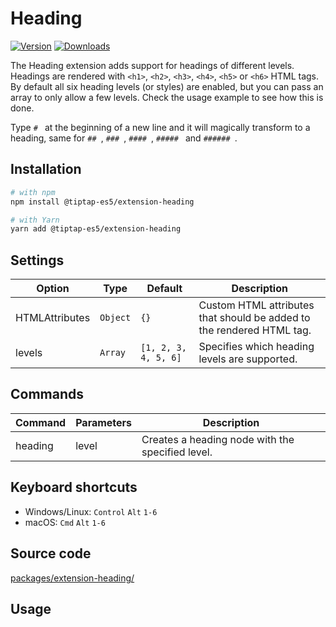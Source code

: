 # Heading

[![Version](https://img.shields.io/npm/v/@tiptap-es5/extension-heading.svg?label=version)](https://www.npmjs.com/package/@tiptap-es5/extension-heading)
[![Downloads](https://img.shields.io/npm/dm/@tiptap-es5/extension-heading.svg)](https://npmcharts.com/compare/@tiptap-es5/extension-heading?minimal=true)

The Heading extension adds support for headings of different levels. Headings are rendered with `<h1>`, `<h2>`, `<h3>`, `<h4>`, `<h5>` or `<h6>` HTML tags. By default all six heading levels (or styles) are enabled, but you can pass an array to only allow a few levels. Check the usage example to see how this is done.

Type <code>#&nbsp;</code> at the beginning of a new line and it will magically transform to a heading, same for <code>##&nbsp;</code>, <code>###&nbsp;</code>, <code>####&nbsp;</code>, <code>#####&nbsp;</code> and <code>######&nbsp;</code>.

## Installation

```bash
# with npm
npm install @tiptap-es5/extension-heading

# with Yarn
yarn add @tiptap-es5/extension-heading
```

## Settings

| Option         | Type     | Default              | Description                                                           |
| -------------- | -------- | -------------------- | --------------------------------------------------------------------- |
| HTMLAttributes | `Object` | `{}`                 | Custom HTML attributes that should be added to the rendered HTML tag. |
| levels         | `Array`  | `[1, 2, 3, 4, 5, 6]` | Specifies which heading levels are supported.                         |

## Commands

| Command | Parameters | Description                                      |
| ------- | ---------- | ------------------------------------------------ |
| heading | level      | Creates a heading node with the specified level. |

## Keyboard shortcuts

- Windows/Linux: `Control`&nbsp;`Alt`&nbsp;`1-6`
- macOS: `Cmd`&nbsp;`Alt`&nbsp;`1-6`

## Source code

[packages/extension-heading/](https://github.com/ueberdosis/tiptap/blob/main/packages/extension-heading/)

## Usage

<demo name="Nodes/Heading" highlight="3-11,23,42-44" />
